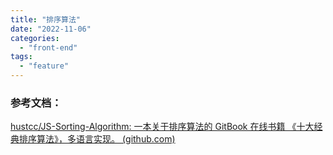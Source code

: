 ```yaml
---
title: "排序算法"
date: "2022-11-06"
categories: 
  - "front-end"
tags: 
  - "feature"
---
```


### 参考文档：

[hustcc/JS-Sorting-Algorithm: 一本关于排序算法的 GitBook 在线书籍 《十大经典排序算法》，多语言实现。 (github.com)](https://github.com/hustcc/JS-Sorting-Algorithm)
